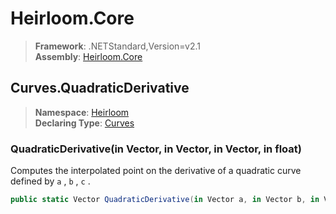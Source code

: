# Heirloom.Core

> **Framework**: .NETStandard,Version=v2.1  
> **Assembly**: [Heirloom.Core][0]  

## Curves.QuadraticDerivative

> **Namespace**: [Heirloom][0]  
> **Declaring Type**: [Curves][1]  

### QuadraticDerivative(in Vector, in Vector, in Vector, in float)

Computes the interpolated point on the derivative of a quadratic curve defined by `a` , `b` , `c` .

```cs
public static Vector QuadraticDerivative(in Vector a, in Vector b, in Vector c, in float t)
```

[0]: ../../../Heirloom.Core.md
[1]: ../Curves.md
